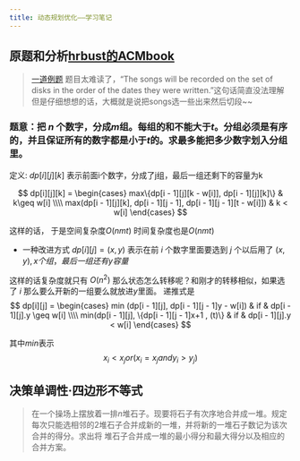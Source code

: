 ```yaml
---
title: 动态规划优化——学习笔记
---
```


原题和分析[hrbust的ACMbook](https://hrbust-acm-team.gitbooks.io/acm-book/content/dynamic_programming/opt.html)
---

>[一道例题](https://uva.onlinejudge.org/external/4/473.pdf)
>题目太难读了，“The songs will be recorded on the set of disks in the order of the dates they were written.”这句话简直没法理解
但是仔细想想的话，大概就是说把songs选一些出来然后切段~~

### 题意：把 $n$ 个数字，分成$m$组。每组的和不能大于$t$。分组必须是有序的，并且保证所有的数字都是小于$t$的。求最多能把多少数字划入分组里。
定义: $dp[i][j][k]$ 表示前面i个数字，分成了j组，最后一组还剩下的容量为k

$$
dp[i][j][k] = \begin{cases}
max\{dp[i - 1][j][k - w[i]], dp[i - 1][j][k]\} & k\geq w[i] \\\\
max(dp[i - 1][j][k], dp[i - 1][j - 1], dp[i - 1][j - 1][t - w[i]]) & k < w[i]
\end{cases}
$$

这样的话， 于是空间复杂度$O(nmt)$ 时间复杂度也是$O(nmt)$
- 一种改进方式
$dp[i][j] = (x, y)$ 表示在前 $i$ 个数字里面要选到 $j$ 个以后用了 $(x, y), x 个组，最后一组还有y容量$

这样的话复杂度就只有 $O(n^2)$
那么状态怎么转移呢？和刚才的转移相似，如果选了 $i$ 那么要么开新的一组要么就放进$y$里面。
递推式是
$$
dp[i][j] = \begin{cases}
min (dp[i - 1][j], dp[i - 1][j - 1]y - w[i]) & if & dp[i - 1][j].y \geq w[i] \\\\ min(dp[i - 1][j], \{dp[i - 1][j - 1]x+1 , (t)\} & if & dp[i - 1][j].y < w[i] \end{cases}
$$

其中$min$表示
$$
x_i < x_j or (x_i = x_j and y_i > y_j)
$$

## 决策单调性·四边形不等式
>
>在一个操场上摆放着一排$n$堆石子。现要将石子有次序地合并成一堆。规定每次只能选相邻的2堆石子合并成新的一堆，并将新的一堆石子数记为该次合并的得分。求出将  堆石子合并成一堆的最小得分和最大得分以及相应的合并方案。
